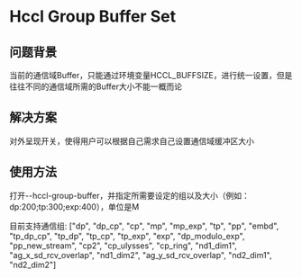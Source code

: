 # Hccl Group Buffer Set

## 问题背景
当前的通信域Buffer，只能通过环境变量HCCL_BUFFSIZE，进行统一设置，但是往往不同的通信域所需的Buffer大小不能一概而论

## 解决方案
对外呈现开关，使得用户可以根据自己需求自己设置通信域缓冲区大小

## 使用方法
打开--hccl-group-buffer，并指定所需要设定的组以及大小（例如：dp:200;tp:300;exp:400），单位是M

目前支持通信组:
["dp", "dp_cp", "cp", "mp", "mp_exp", "tp", "pp", "embd", "tp_dp_cp", "tp_dp", "tp_cp", 
 "tp_exp", "exp", "dp_modulo_exp", "pp_new_stream", "cp2", "cp_ulysses", "cp_ring", "nd1_dim1", 
 "ag_x_sd_rcv_overlap", "nd1_dim2", "ag_y_sd_rcv_overlap", "nd2_dim1", "nd2_dim2"]
